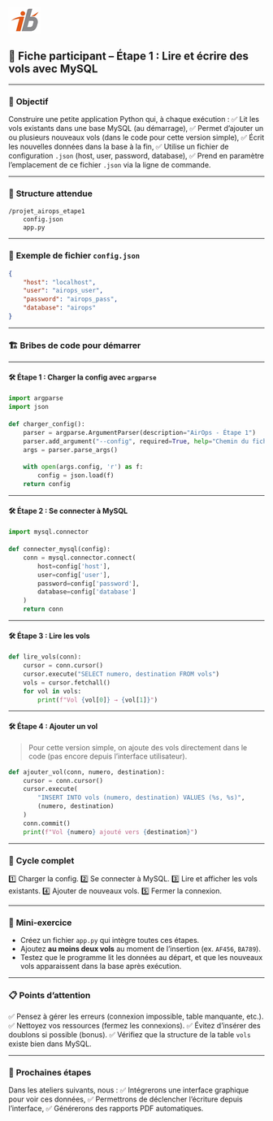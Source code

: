 ![Logo](images\logo.png)


## 🧩 Fiche participant – Étape 1 : Lire et écrire des vols avec MySQL

---

### 🎯 **Objectif**

Construire une petite application Python qui, à chaque exécution :
✅ Lit les vols existants dans une base MySQL (au démarrage),
✅ Permet d’ajouter un ou plusieurs nouveaux vols (dans le code pour cette version simple),
✅ Écrit les nouvelles données dans la base à la fin,
✅ Utilise un fichier de configuration `.json` (host, user, password, database),
✅ Prend en paramètre l’emplacement de ce fichier `.json` via la ligne de commande.

---

### 📂 **Structure attendue**

```
/projet_airops_etape1
    config.json
    app.py
```

---

### 📄 **Exemple de fichier `config.json`**

```json
{
    "host": "localhost",
    "user": "airops_user",
    "password": "airops_pass",
    "database": "airops"
}
```

---

### 🏗 **Bribes de code pour démarrer**

---

#### 🛠 Étape 1 : Charger la config avec `argparse`

```python
import argparse
import json

def charger_config():
    parser = argparse.ArgumentParser(description="AirOps - Étape 1")
    parser.add_argument("--config", required=True, help="Chemin du fichier de configuration JSON")
    args = parser.parse_args()

    with open(args.config, 'r') as f:
        config = json.load(f)
    return config
```

---

#### 🛠 Étape 2 : Se connecter à MySQL

```python
import mysql.connector

def connecter_mysql(config):
    conn = mysql.connector.connect(
        host=config['host'],
        user=config['user'],
        password=config['password'],
        database=config['database']
    )
    return conn
```

---

#### 🛠 Étape 3 : Lire les vols

```python
def lire_vols(conn):
    cursor = conn.cursor()
    cursor.execute("SELECT numero, destination FROM vols")
    vols = cursor.fetchall()
    for vol in vols:
        print(f"Vol {vol[0]} → {vol[1]}")
```

---

#### 🛠 Étape 4 : Ajouter un vol

> Pour cette version simple, on ajoute des vols directement dans le code (pas encore depuis l’interface utilisateur).

```python
def ajouter_vol(conn, numero, destination):
    cursor = conn.cursor()
    cursor.execute(
        "INSERT INTO vols (numero, destination) VALUES (%s, %s)",
        (numero, destination)
    )
    conn.commit()
    print(f"Vol {numero} ajouté vers {destination}")
```

---

### 🔄 **Cycle complet**

1️⃣ Charger la config.
2️⃣ Se connecter à MySQL.
3️⃣ Lire et afficher les vols existants.
4️⃣ Ajouter de nouveaux vols.
5️⃣ Fermer la connexion.

---

### 🧪 **Mini-exercice**

* Créez un fichier `app.py` qui intègre toutes ces étapes.
* Ajoutez **au moins deux vols** au moment de l’insertion (ex. `AF456`, `BA789`).
* Testez que le programme lit les données au départ, et que les nouveaux vols apparaissent dans la base après exécution.

---

### 📋 **Points d’attention**

✅ Pensez à gérer les erreurs (connexion impossible, table manquante, etc.).
✅ Nettoyez vos ressources (fermez les connexions).
✅ Évitez d’insérer des doublons si possible (bonus).
✅ Vérifiez que la structure de la table `vols` existe bien dans MySQL.

---

### 💬 **Prochaines étapes**

Dans les ateliers suivants, nous :
✅ Intégrerons une interface graphique pour voir ces données,
✅ Permettrons de déclencher l’écriture depuis l’interface,
✅ Générerons des rapports PDF automatiques.

